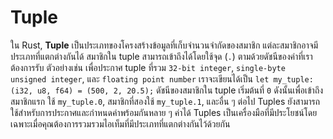 # Tuple

ใน Rust, **Tuple** เป็นประเภทของโครงสร้างข้อมูลที่เก็บจำนวนจำกัดของสมาชิก แต่ละสมาชิกอาจมีประเภทที่แตกต่างกันได้ สมาชิกใน tuple สามารถเข้าถึงได้โดยใช้จุด (`.`) ตามด้วยดัชนีของค่าที่เราต้องการรับ ตัวอย่างเช่น เพื่อประกาศ tuple ที่รวม `32-bit integer`, `single-byte unsigned integer`, และ `floating point number` เราจะเขียนได้เป็น `let my_tuple: (i32, u8, f64) = (500, 2, 20.5);` ดัชนีของสมาชิกใน tuple เริ่มต้นที่ `0` ดังนั้นเพื่อเข้าถึงสมาชิกแรก ใช้ `my_tuple.0`, สมาชิกที่สองใช้ `my_tuple.1`, และอื่น ๆ ต่อไป Tuples ยังสามารถใช้สำหรับการประกาศและกำหนดค่าพร้อมกันหลาย ๆ ค่าได้ Tuples เป็นเครื่องมือที่มีประโยชน์โดยเฉพาะเมื่อคุณต้องการรวมรวมไอเท็มที่มีประเภทที่แตกต่างกันไว้ด้วยกัน
